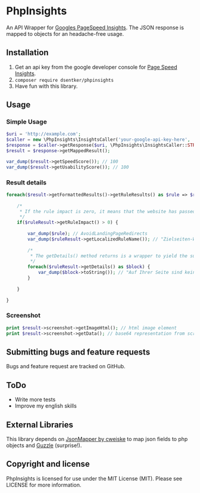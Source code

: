 # PhpInsights

An API Wrapper for [Googles PageSpeed Insights](https://developers.google.com/speed/docs/insights/v2/reference/pagespeedapi/runpagespeed). The JSON response is mapped to objects for an  headache-free usage. 

## Installation
1. Get an api key from the google developer console for [Page Speed Insights](https://console.developers.google.com/apis/api/pagespeedonline-json.googleapis.com/overview).
2. ```composer require dsentker/phpinsights```
3. Have fun with this library.

## Usage

### Simple Usage
```php
$uri = 'http://example.com';
$caller = new \PhpInsights\InsightsCaller('your-google-api-key-here', 'de');
$response = $caller->getResponse($uri, \PhpInsights\InsightsCaller::STRATEGY_MOBILE);
$result = $response->getMappedResult();

var_dump($result->getSpeedScore()); // 100 
var_dump($result->getUsabilityScore()); // 100 
```

### Result details
```php
foreach($result->getFormattedResults()->getRuleResults() as $rule => $ruleResult) {
    
    /*
     * If the rule impact is zero, it means that the website has passed the test.
     */
    if($ruleResult->getRuleImpact() > 0) {
    
        var_dump($rule); // AvoidLandingPageRedirects
        var_dump($ruleResult->getLocalizedRuleName()); // "Zielseiten-Weiterleitungen vermeiden"
        
        /*
         * The getDetails() method returns is a wrapper to yield the summary field as well as urlblocks data. 
         */
        foreach($ruleResult->getDetails() as $block) {
            var_dump($block->toString()); // "Auf Ihrer Seite sind keine Weiterleitungen vorhanden"
        }
    
    }
    
}
```

### Screenshot
```php
print $result->screenshot->getImageHtml(); // html image element
print $result->screenshot->getData(); // base64 representation from screenshot
```

## Submitting bugs and feature requests
Bugs and feature request are tracked on GitHub.

## ToDo
* Write more tests
* Improve my english skills

## External Libraries
This library depends on [JsonMapper by cweiske](https://github.com/cweiske/jsonmapper) to map json fields to php objects and [Guzzle](https://github.com/guzzle/guzzle) (surprise!).

## Copyright and license
PhpInsights is licensed for use under the MIT License (MIT). Please see LICENSE for more information.
